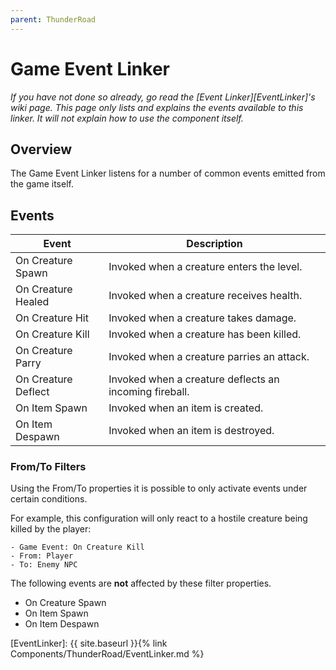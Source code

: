```yaml
---
parent: ThunderRoad
---
```

# Game Event Linker
*If you have not done so already, go read the [Event Linker][EventLinker]'s wiki page. This page only lists and explains the events available to this linker. It will not explain how to use the component itself.*

## Overview
The Game Event Linker listens for a number of common events emitted from the game itself.

## Events


| Event                             | Description
| ---                               | ---
| On Creature Spawn                 | Invoked when a creature enters the level.
| On Creature Healed                | Invoked when a creature receives health.
| On Creature Hit                   | Invoked when a creature takes damage.
| On Creature Kill                  | Invoked when a creature has been killed.
| On Creature Parry                 | Invoked when a creature parries an attack.
| On Creature Deflect               | Invoked when a creature deflects an incoming fireball.
| On Item Spawn                     | Invoked when an item is created.
| On Item Despawn                   | Invoked when an item is destroyed.

### From/To Filters

Using the From/To properties it is possible to only activate events under certain conditions.

For example, this configuration will only react to a hostile creature being killed by the player:
```
- Game Event: On Creature Kill
- From: Player
- To: Enemy NPC
```  

The following events are **not** affected by these filter properties. 
- On Creature Spawn
- On Item Spawn
- On Item Despawn



[EventLinker]:  {{ site.baseurl }}{% link Components/ThunderRoad/EventLinker.md %}